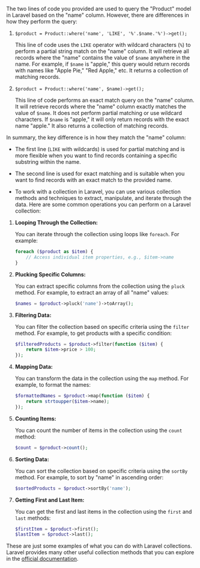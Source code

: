The two lines of code you provided are used to query the "Product" model in Laravel based on the "name" column. However, there are differences in how they perform the query:

1. `$product = Product::where('name', 'LIKE', '%'.$name.'%')->get();`

   This line of code uses the `LIKE` operator with wildcard characters (`%`) to perform a partial string match on the "name" column. It will retrieve all records where the "name" contains the value of `$name` anywhere in the name. For example, if `$name` is "apple," this query would return records with names like "Apple Pie," "Red Apple," etc. It returns a collection of matching records.

2. `$product = Product::where('name', $name)->get();`

   This line of code performs an exact match query on the "name" column. It will retrieve records where the "name" column exactly matches the value of `$name`. It does not perform partial matching or use wildcard characters. If `$name` is "apple," it will only return records with the exact name "apple." It also returns a collection of matching records.

In summary, the key difference is in how they match the "name" column:

- The first line (`LIKE` with wildcards) is used for partial matching and is more flexible when you want to find records containing a specific substring within the name.
- The second line is used for exact matching and is suitable when you want to find records with an exact match to the provided name.

- To work with a collection in Laravel, you can use various collection methods and techniques to extract, manipulate, and iterate through the data. Here are some common operations you can perform on a Laravel collection:

1. **Looping Through the Collection:**

   You can iterate through the collection using loops like `foreach`. For example:

   ```php
   foreach ($product as $item) {
       // Access individual item properties, e.g., $item->name
   }
   ```

2. **Plucking Specific Columns:**

   You can extract specific columns from the collection using the `pluck` method. For example, to extract an array of all "name" values:

   ```php
   $names = $product->pluck('name')->toArray();
   ```

3. **Filtering Data:**

   You can filter the collection based on specific criteria using the `filter` method. For example, to get products with a specific condition:

   ```php
   $filteredProducts = $product->filter(function ($item) {
       return $item->price > 100;
   });
   ```

4. **Mapping Data:**

   You can transform the data in the collection using the `map` method. For example, to format the names:

   ```php
   $formattedNames = $product->map(function ($item) {
       return strtoupper($item->name);
   });
   ```

5. **Counting Items:**

   You can count the number of items in the collection using the `count` method:

   ```php
   $count = $product->count();
   ```

6. **Sorting Data:**

   You can sort the collection based on specific criteria using the `sortBy` method. For example, to sort by "name" in ascending order:

   ```php
   $sortedProducts = $product->sortBy('name');
   ```

7. **Getting First and Last Item:**

   You can get the first and last items in the collection using the `first` and `last` methods:

   ```php
   $firstItem = $product->first();
   $lastItem = $product->last();
   ```

These are just some examples of what you can do with Laravel collections. Laravel provides many other useful collection methods that you can explore in the [official documentation](https://laravel.com/docs/8.x/collections).
